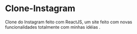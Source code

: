 # Clone-Instagram
 Clone do Instagram feito com ReactJS, um site feito com novas funcionalidades totalmente com minhas idéias .
